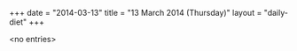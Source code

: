 +++
date = "2014-03-13"
title = "13 March 2014 (Thursday)"
layout = "daily-diet"
+++


\<no entries\>
